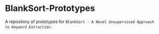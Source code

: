 # BlankSort-Prototypes
A repository of prototypes for ``BlankSort - A Novel Unsupervised Approach to Keyword Extraction``.
